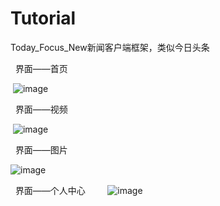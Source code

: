 # Tutorial

Today_Focus_New新闻客户端框架，类似今日头条
   
   界面——首页
      
      
  ![image](https://github.com/feibaichen/Today_Focus_New/blob/master/1.jpg) 
              
              
   界面——视频
          
          
  ![image](https://github.com/feibaichen/Today_Focus_New/blob/master/2.jpg) 
              
              
   界面——图片   
      
      
  ![image](https://github.com/feibaichen/Today_Focus_New/blob/master/3.jpg) 
                   
                   
   界面——个人中心
        
  ![image](https://github.com/feibaichen/Today_Focus_New/blob/master/4.jpg) 
